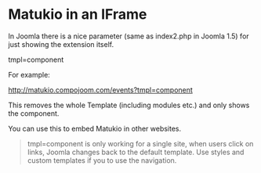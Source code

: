 # Matukio in an IFrame

In Joomla there is a nice parameter (same as index2.php in Joomla 1.5) for just showing the extension itself.

tmpl=component

For example:

http://matukio.compojoom.com/events?tmpl=component

This removes the whole Template (including modules etc.) and only shows the component.

You can use this to embed Matukio in other websites.

> tmpl=component is only working for a single site, when users click on links, Joomla changes back to the default template. Use styles and custom templates if you to use the navigation.

